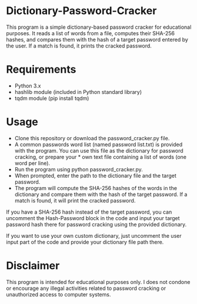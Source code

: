 # Dictionary-Password-Cracker
This program is a simple dictionary-based password cracker for educational purposes. It reads a list of words from a file, computes their SHA-256 hashes, and compares them with the hash of a target password entered by the user. If a match is found, it prints the cracked password.

# Requirements
- Python 3.x
- hashlib module (included in Python standard library)
- tqdm module (pip install tqdm)

# Usage
* Clone this repository or download the password_cracker.py file.
* A common passwords word list (named password list.txt) is provided with the program. You can use this file as the dictionary for password cracking, or prepare your * own text file containing a list of words (one word per line).
* Run the program using python password_cracker.py.
* When prompted, enter the path to the dictionary file and the target password.
* The program will compute the SHA-256 hashes of the words in the dictionary and compare them with the hash of the target password. If a match is found, it will print the cracked password.

If you have a SHA-256 hash instead of the target password, you can uncomment the Hash-Password block in the code and input your target password hash there for password cracking using the provided dictionary.

If you want to use your own custom dictionary, just uncomment the user input part of the code and provide your dictionary file path there.

# Disclaimer
This program is intended for educational purposes only. I does not condone or encourage any illegal activities related to password cracking or unauthorized access to computer systems.
